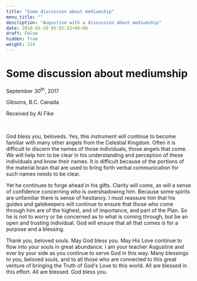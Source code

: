 ```yaml
---
title: "Some discussion about mediumship"
menu_title: ""
description: "Augustine with a discussion about mediumship"
date: 2018-05-30 05:02:53+00:00
draft: False
hidden: True
weight: 314
---
```

# Some discussion about mediumship

September 30<sup>th</sup>, 2017

Gibsons, B.C. Canada

Received by Al Fike

 

God bless you, beloveds. Yes, this instrument will continue to become familiar with many other angels from the Celestial Kingdom. Often it is difficult to discern the names of those individuals, those angels that come. We will help him to be clear in his understanding and perception of these individuals and know their names. It is difficult because of the portions of the material brain that are used to bring forth verbal communication for such names needs to be clear.

Yet he continues to forge ahead in his gifts. Clarity will come, as will a sense of confidence concerning who is overshadowing him. Because some spirits are unfamiliar there is sense of hesitancy. I must reassure him that his guides and gatekeepers will continue to ensure that those who come through him are of the highest, and of importance, and part of the Plan. So he is not to worry or be concerned as to what is coming through, but be an open and trusting individual. God will ensure that all that comes is for a purpose and a blessing.

Thank you, beloved souls. May God bless you. May His Love continue to flow into your souls in great abundance. I am your teacher Augustine and ever by your side as you continue to serve God in this way. Many blessings to you, beloved souls, and to all those who are connected to this great venture of bringing the Truth of God's Love to this world. All are blessed in this effort. All are blessed. God bless you.
